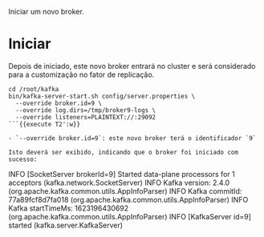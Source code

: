 Iniciar um novo broker.

# Iniciar 

Depois de iniciado, este novo broker entrará no cluster e será considerado para
a customização no fator de replicação.

```
cd /root/kafka
bin/kafka-server-start.sh config/server.properties \
  --override broker.id=9 \
  --override log.dirs=/tmp/broker9-logs \
  --override listeners=PLAINTEXT://:29092
```{{execute T2':w}}

- `--override broker.id=9`: este novo broker terá o identificador `9`

Isto deverá ser exibido, indicando que o broker foi iniciado com sucesso:

```
INFO [SocketServer brokerId=9] Started data-plane processors for 1 acceptors (kafka.network.SocketServer)
INFO Kafka version: 2.4.0 (org.apache.kafka.common.utils.AppInfoParser)
INFO Kafka commitId: 77a89fcf8d7fa018 (org.apache.kafka.common.utils.AppInfoParser)
INFO Kafka startTimeMs: 1623196430692 (org.apache.kafka.common.utils.AppInfoParser)
INFO [KafkaServer id=9] started (kafka.server.KafkaServer)
```